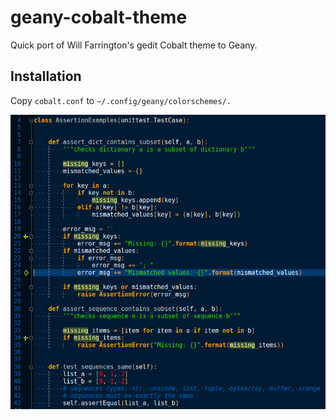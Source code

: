 # geany-cobalt-theme

Quick port of Will Farrington's gedit Cobalt theme to Geany.

## Installation

Copy `cobalt.conf` to `~/.config/geany/colorschemes/.`

![geany screenshot of cobalt color scheme](cobalt.png)
